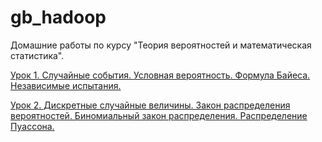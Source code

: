 # gb_hadoop

Домашние работы по курсу "Теория вероятностей и математическая статистика".

[Урок 1. Случайные события. Условная вероятность. Формула Байеса. Независимые испытания.](/lesson_1.ipynb)

[Урок 2. Дискретные случайные величины. Закон распределения вероятностей. Биномиальный закон распределения. Распределение Пуассона.](/lesson_2.ipynb)
